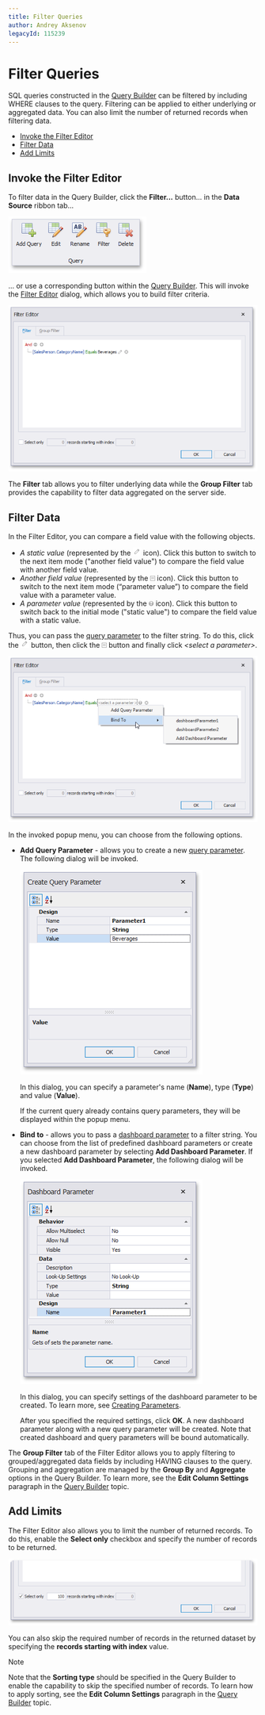 ```yaml
---
title: Filter Queries
author: Andrey Aksenov
legacyId: 115239
---
```

# Filter Queries
SQL queries constructed in the [Query Builder](using-the-query-builder.md) can be filtered by including WHERE clauses to the query. Filtering can be applied to either underlying or aggregated data. You can also limit the number of returned records when filtering data.
* [Invoke the Filter Editor](#invoke-the-filter-editor)
* [Filter Data](#filter-data)
* [Add Limits](#add-limits)

## <a name="invoke-the-filter-editor"/>Invoke the Filter Editor
To filter data in the Query Builder, click the **Filter...** button... in the **Data Source** ribbon tab...

![EditQueriesButton_Ribbon](../../../images/img118162.png)

... or use a corresponding button within the [Query Builder](using-the-query-builder.md). This will invoke the [Filter Editor](../../../../interface-elements-for-desktop/articles/filter-editor/filter-data-via-the-filter-editor.md) dialog, which allows you to build filter criteria.

![FilterEditorDialog_SqlDataSource](../../../images/img121069.png)

The **Filter** tab allows you to filter underlying data while the **Group Filter** tab provides the capability to filter data aggregated on the server side.

## <a name="filter-data"/>Filter Data
In the Filter Editor, you can compare a field value with the following objects.
* _A static value_ (represented by the ![Parameters_FilterEditor_CompareButton](../../../images/img21820.png) icon). Click this button to switch to the next item mode ("another field value") to compare the field value with another field value.
* _Another field value_ (represented by the ![Parameters_FilterEditor_CompareButton2](../../../images/img21824.png) icon). Click this button to switch to the next item mode (“parameter value”) to compare the field value with a parameter value.
* _A parameter value_ (represented by the ![Parameters_FilterEditor_CompareButton3](../../../images/img21825.png) icon). Click this button to switch back to the initial mode ("static value") to compare the field value with a static value.

Thus, you can pass the [query parameter](pass-query-parameters.md) to the filter string. To do this, click the ![Parameters_FilterEditor_CompareButton](../../../images/img21820.png) button, then click the ![Parameters_FilterEditor_CompareButton2](../../../images/img21824.png) button and finally click _&#60;select a parameter&#62;_.

![FilterEditorDialog_AddParameterMenu](../../../images/img121070.png)

In the invoked popup menu, you can choose from the following options.
* **Add Query Parameter** - allows you to create a new [query parameter](pass-query-parameters.md). The following dialog will be invoked.
	
	![CreateQueryParameterDialog](../../../images/img121074.png)
	
	In this dialog, you can specify a parameter's name (**Name**), type (**Type**) and value (**Value**).
	
	If the current query already contains query parameters, they will be displayed within the popup menu.
* **Bind to** - allows you to pass a [dashboard parameter](../data-analysis/using-dashboard-parameters/creating-parameters.md) to a filter string. You can choose from the list of predefined dashboard parameters or create a new dashboard parameter by selecting **Add Dashboard Parameter**. If you selected **Add Dashboard Parameter**, the following dialog will be invoked.
	
	![CreateDashboardParameterDialog](../../../images/img121075.png)
	
	In this dialog, you can specify settings of the dashboard parameter to be created. To learn more, see [Creating Parameters](../data-analysis/using-dashboard-parameters/creating-parameters.md).
	
	After you specified the required settings, click **OK**. A new dashboard parameter along with a new query parameter will be created. Note that created dashboard and query parameters will be bound automatically.

The **Group Filter** tab of the Filter Editor allows you to apply filtering to grouped/aggregated data fields by including HAVING clauses to the query. Grouping and aggregation are managed by the **Group By** and **Aggregate** options in the Query Builder. To learn more, see the **Edit Column Settings** paragraph in the [Query Builder](using-the-query-builder.md) topic.

## <a name="add-limits"/>Add Limits
The Filter Editor also allows you to limit the number of returned records. To do this, enable the **Select only** checkbox and specify the number of records to be returned.

![FilterEditorDialog_TopSkip](../../../images/img121073.png)

You can also skip the required number of records in the returned dataset by specifying the **records starting with index** value.

> [!NOTE]
> Note that the **Sorting type** should be specified in the Query Builder to enable the capability to skip the specified number of records. To learn how to apply sorting, see the **Edit Column Settings** paragraph in the [Query Builder](using-the-query-builder.md) topic.